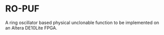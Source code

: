 # RO-PUF
A ring oscillator based physical unclonable function to be implemented on an Altera DE10Lite FPGA. 
